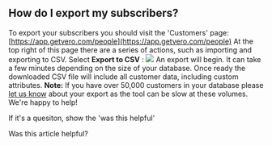 
  
## How do I export my subscribers?
    
To export your subscribers you should visit the 'Customers' page: 
[https://app.getvero.com/people](https://app.getvero.com/people)
At the top right of this page there are a series of actions, such as importing and exporting to CSV.
Select 
**Export to CSV**
: 
![](https://s3.amazonaws.com/helpjuice_production/uploads/upload/image/742/2491/Screen_Shot_2013-10-31_at_4.33.01_PM.png)
An export will begin. It can take a few minutes depending on the size of your database. Once ready the downloaded CSV file will include all customer data, including custom attributes.
**Note:**
 If you have over 50,000 customers in your database please 
[let us know](http://mailto:support@getvero.com) about your export as the tool can be slow at these volumes. We're happy to help!
         
        
          
If it's a quesiton, show the 'was this helpful'
            
Was this article helpful? 
                
                
